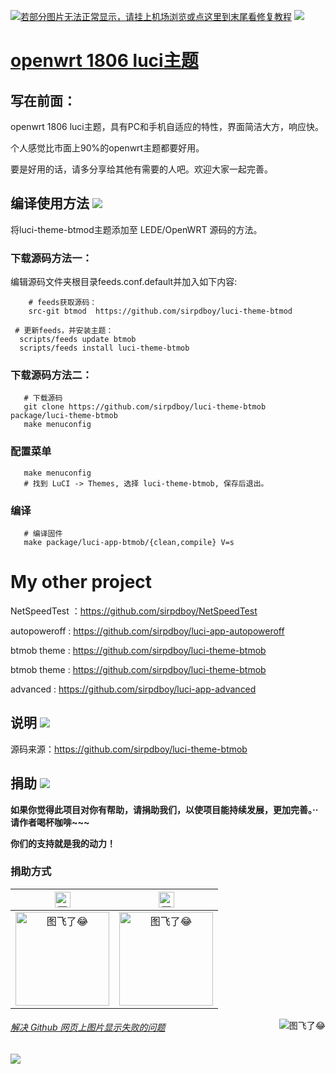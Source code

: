 [![若部分图片无法正常显示，请挂上机场浏览或点这里到末尾看修复教程](https://visitor-badge.glitch.me/badge?page_id=sirpdboy-visitor-badge)](#解决-github-网页上图片显示失败的问题) [![](https://img.shields.io/badge/TG群-点击加入-FFFFFF.svg)](https://t.me/joinchat/AAAAAEpRF88NfOK5vBXGBQ)

[openwrt 1806 luci主题](https://github.com/sirpdboy/luci-theme-btmod)
======================


## 写在前面：

openwrt 1806 luci主题，具有PC和手机自适应的特性，界面简洁大方，响应快。

个人感觉比市面上90%的openwrt主题都要好用。

要是好用的话，请多分享给其他有需要的人吧。欢迎大家一起完善。

## 编译使用方法 [![](https://img.shields.io/badge/-编译使用方法-F5F5F5.svg)](#编译使用方法-)

将luci-theme-btmod主题添加至 LEDE/OpenWRT 源码的方法。

### 下载源码方法一：
编辑源码文件夹根目录feeds.conf.default并加入如下内容:

```Brach
    # feeds获取源码：
    src-git btmod  https://github.com/sirpdboy/luci-theme-btmod
 ``` 
  ```Brach
   # 更新feeds，并安装主题：
    scripts/feeds update btmob
	scripts/feeds install luci-theme-btmob
 ``` 	

### 下载源码方法二：
 ```Brach
    # 下载源码
    git clone https://github.com/sirpdboy/luci-theme-btmob package/luci-theme-btmob
    make menuconfig
 ``` 
### 配置菜单
 ```Brach
    make menuconfig
	# 找到 LuCI -> Themes, 选择 luci-theme-btmob, 保存后退出。
 ``` 
### 编译
 ```Brach 
    # 编译固件
    make package/luci-app-btmob/{clean,compile} V=s
 ```

 # My other project
NetSpeedTest ：https://github.com/sirpdboy/NetSpeedTest

autopoweroff : https://github.com/sirpdboy/luci-app-autopoweroff

btmob theme : https://github.com/sirpdboy/luci-theme-btmob

btmob theme : https://github.com/sirpdboy/luci-theme-btmob

advanced : https://github.com/sirpdboy/luci-app-advanced


## 说明 [![](https://img.shields.io/badge/-说明-F5F5F5.svg)](#说明-)

源码来源：https://github.com/sirpdboy/luci-theme-btmob


## 捐助 [![](https://img.shields.io/badge/-捐助-F5F5F5.svg)](#捐助-) 

**如果你觉得此项目对你有帮助，请捐助我们，以使项目能持续发展，更加完善。··请作者喝杯咖啡~~~**

**你们的支持就是我的动力！**

### 捐助方式

|     <img src="https://img.shields.io/badge/-支付宝-F5F5F5.svg" href="#赞助支持本项目-" height="25" alt="图飞了😂"/>  |  <img src="https://img.shields.io/badge/-微信-F5F5F5.svg" height="25" alt="图飞了😂" href="#赞助支持本项目-"/>  | 
| :-----------------: | :-------------: |
|<img src="https://img.vim-cn.com/fd/8e2793362ac3510094961b04407beec569b2b4.png" width="150" height="150" alt="图飞了😂" href="#赞助支持本项目-"/>|<img src="https://img.vim-cn.com/c7/675730a88accebf37a97d9e84e33529322b6e9.png" width="150" height="150" alt="图飞了😂" href="#赞助支持本项目-"/>|

<a href="#readme">
    <img src="https://img.shields.io/badge/-返回顶部-orange.svg" alt="图飞了😂" title="返回顶部" align="right"/>
</a>

###### [解决 Github 网页上图片显示失败的问题](https://blog.csdn.net/qq_38232598/article/details/91346392)

[![](https://img.shields.io/badge/TG群-点击加入-FFFFFF.svg)](https://t.me/joinchat/AAAAAEpRF88NfOK5vBXGBQ)
